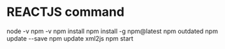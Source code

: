 # REACTJS command

node -v
npm -v
npm install
npm install -g npm@latest
npm outdated
npm update --save
npm update xml2js
npm start
